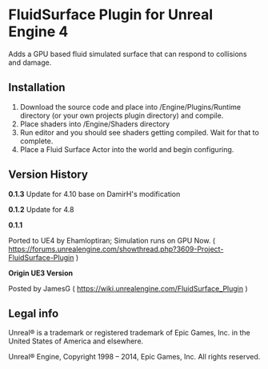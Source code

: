 FluidSurface Plugin for Unreal Engine 4
========================================

Adds a GPU based fluid simulated surface that can respond to collisions and damage.

Installation
------------

1. Download the source code and place into /Engine/Plugins/Runtime directory (or your own projects plugin directory) and compile.
1. Place shaders into /Engine/Shaders directory
1. Run editor and you should see shaders getting compiled. Wait for that to complete.
1. Place a Fluid Surface Actor into the world and begin configuring.

Version History
---------------

__0.1.3__ Update for 4.10 base on DamirH's modification

__0.1.2__ Update for 4.8

__0.1.1__

Ported to UE4 by Ehamloptiran; Simulation runs on GPU Now. ( https://forums.unrealengine.com/showthread.php?3609-Project-FluidSurface-Plugin )

__Origin UE3 Version__

Posted by JamesG ( https://wiki.unrealengine.com/FluidSurface_Plugin )

Legal info
----------

Unreal® is a trademark or registered trademark of Epic Games, Inc. in the United States of America and elsewhere.

Unreal® Engine, Copyright 1998 – 2014, Epic Games, Inc. All rights reserved.

